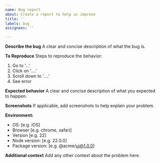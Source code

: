 ```yaml
---
name: Bug report
about: Create a report to help us improve
title: ''
labels: bug
assignees: ''

---
```


**Describe the bug**
A clear and concise description of what the bug is.

**To Reproduce**
Steps to reproduce the behavior:
1. Go to '...'
2. Click on '....'
3. Scroll down to '....'
4. See error

**Expected behavior**
A clear and concise description of what you expected to happen.

**Screenshots**
If applicable, add screenshots to help explain your problem.

**Environment:**
 - OS: [e.g. iOS]
 - Browser [e.g. chrome, safari]
 - Version [e.g. 22]
 - Node version: [e.g. 22.0.0]
 - Package version: [e.g. @acme/ui@1.0.0]

**Additional context**
Add any other context about the problem here.